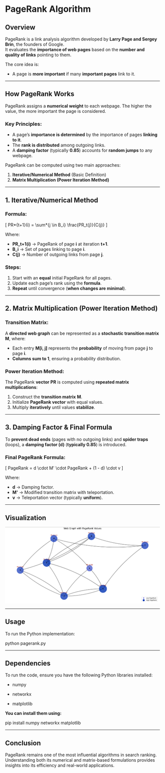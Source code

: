 # **PageRank Algorithm**

## **Overview**

PageRank is a link analysis algorithm developed by **Larry Page and Sergey Brin**, the founders of Google.  
It evaluates the **importance of web pages** based on the **number and quality of links** pointing to them.

The core idea is:

- A page is **more important** if many **important pages** link to it.

---

## **How PageRank Works**

PageRank assigns a **numerical weight** to each webpage. The higher the value, the more important the page is considered.

### **Key Principles:**

- A page’s **importance is determined** by the importance of pages **linking to it**.
- The **rank is distributed** among outgoing links.
- A **damping factor** (typically **0.85**) accounts for **random jumps** to any webpage.

PageRank can be computed using two main approaches:

1. **Iterative/Numerical Method** (Basic Definition)
2. **Matrix Multiplication (Power Iteration Method)**

---

## **1. Iterative/Numerical Method**

### **Formula:**

\[
PR*{t+1}(i) = \sum*{j \in B_i} \frac{PR_t(j)}{C(j)}
\]

Where:

- **PR_t+1(i)** → PageRank of page **i** at iteration **t+1**.
- **B_i** → Set of pages linking to page **i**.
- **C(j)** → Number of outgoing links from page **j**.

### **Steps:**

1. Start with an **equal** initial PageRank for all pages.
2. Update each page’s rank using the **formula**.
3. **Repeat** until convergence (**when changes are minimal**).

---

## **2. Matrix Multiplication (Power Iteration Method)**

### **Transition Matrix:**

A **directed web graph** can be represented as a **stochastic transition matrix** **M**, where:

- Each entry **M[i, j]** represents the **probability** of moving from page **j** to page **i**.
- **Columns sum to 1**, ensuring a probability distribution.

### **Power Iteration Method:**

The PageRank **vector** **PR** is computed using **repeated matrix multiplications**:

1. Construct the **transition matrix** **M**.
2. Initialize **PageRank vector** with equal values.
3. Multiply **iteratively** until values **stabilize**.

---

## **3. Damping Factor & Final Formula**

To **prevent dead ends** (pages with no outgoing links) and **spider traps** (loops), a **damping factor (d)** (**typically 0.85**) is introduced.

### **Final PageRank Formula:**

\[
PageRank = d \cdot M' \cdot PageRank + (1 - d) \cdot v
\]

Where:

- **d** → Damping factor.
- **M'** → Modified transition matrix with teleportation.
- **v** → Teleportation vector (typically **uniform**).

---

## **Visualization**

![Web Graph](images/webgraph.png)

---

## **Usage**

To run the Python implementation:

python pagerank.py

---

## **Dependencies**

To run the code, ensure you have the following Python libraries installed:

- numpy

- networkx

- matplotlib

**You can install them using:**

pip install numpy networkx matplotlib

---

## **Conclusion**

PageRank remains one of the most influential algorithms in search ranking.
Understanding both its numerical and matrix-based formulations provides insights into its efficiency and real-world applications.
